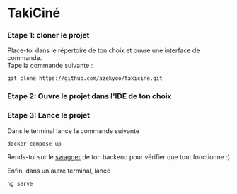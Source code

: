 # TakiCiné

### Etape 1: cloner le projet
Place-toi dans le répertoire de ton choix et ouvre une interface de commande. </br>
Tape la commande suivante : 
```
git clone https://github.com/azekyoo/takicine.git
```
### Etape 2: Ouvre le projet dans l'IDE de ton choix

### Etape 3: Lance le projet
Dans le terminal lance la commande suivante
```
docker compose up
```
Rends-toi sur le [swagger](http://localhost:8080/swagger-ui/index.html#/) de ton backend pour vérifier que tout fonctionne :) 

Enfin, dans un autre terminal, lance
```
ng serve
```
